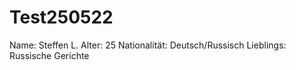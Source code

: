 # Test250522
Name: Steffen L.
Alter: 25
Nationalität: Deutsch/Russisch
Lieblings: Russische Gerichte
